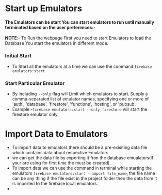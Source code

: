 # Start up Emulators
#### The Emulators can be start You can start emulators to run until manually terminated based on the user preferences:-
**NOTE**:- To Run the webpage First you need to start Emulators to load the Database You  start the emulators in different mode.
### **Initial Start** 
- To Start all the emulators at a time we can use the command `firebase emulators:start` 
### **Start Particular Emulator** 
- By including `--only` flag will  Limit which emulators to start. Supply a comma-separated list of emulator names, specifying one or more of 'auth', 'database', 'firestore', 'functions', 'hosting', or 'pubsub'. 
- Example:-`firebase emulators:start --only firestore` will start the firestore emulator only.

# Import Data to Emulators
- To import data to emulators there should be a pre-exisiting data file which contains data about respective Emulators.
- we can get the data file by exporting it fron the database emualators(if your are using for first time the must be created).
- To import data we can use the command in terminal while starting the emulators `firebase emulators:start --import file_name`, the file name can be any thing if the file exist in the project folder then the data from it is imported to the firebase local emulators.
-  

